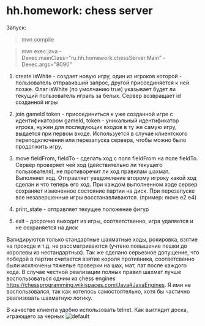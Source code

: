 hh.homework: chess server
==========

Запуск:
  > mvn compile


  > mvn exec:java -Dexec.mainClass="ru.hh.homework.chessServer.Main" -Dexec.args="8090"


1. create isWhite - создает новую игру, один из игроков которой - пользователь отправивший запрос, другой присоединяется к ней позже. Флаг isWhite (по умолчанию true) указывает будет ли текущий пользователь играть за белых. Сервер возвращает id созданной игры

2. join gameId token - присоединиться к уже созданной игре с идентификатором gameId, token - уникальный идентификатор игрока, нужен для последующих входов в ту же самую игру, выдается при первом входе. Используется в случае клиентского переподключения или перезапуска сервера, чтобы можно было продолжить игру.

3. move fieldFrom, fieldTo - сделать ход с поля fieldFrom на поле fieldTo. Сервер проверяет чей ход (действительно ли текущего пользователя), не противоречит ли ход правилам шахмат. Выполняет ход. Отправляет уведомление второму игроку какой ход сделан и что теперь его ход. При каждом выполненном ходе сервер сохраняет измененное состояние партии на диск. При перезапуске все незавершенные игры восстанавливаются. (пример: move e2 e4)

4. print_state - отправляет текущее положение фигур

5. exit - досрочно выходит из игры, соответственно, игра удаляется и не сохраняется на диск

Валидируются только стандартные шахматные ходы, рокировка, взятие на проходе и т.д. не рассматриваются (учтено повышение пешки до королевы из нестандартных). Так же сделано серьезное допущение, что победой в партии считается взятие короля противника, соответсвенно были исключены тяжелые проверки на шах, мат, пат после каждого хода. В случае честной реализации полных правил шахмат лучше воспользоваться одним из chess engines https://chessprogramming.wikispaces.com/Java#JavaEngines. Я ими не воспользовался, так как хотелось самостоятельно, хотя бы частично реализовать шахматную логику.

В качестве клиента удобно использовать telnet. Как выглядит доска, играющего за черных
![default](https://snapr.pw/i/f76fd27614.png)
